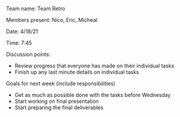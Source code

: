 Team name: Team Retro

Members present: Nico, Eric, Micheal

Date: 4/18/21

Time: 7:45

Discussion points:
* Review progress that everyone has made on their individual tasks
* Finish up any last minute details on individual tasks

Goals for next week (include responsibilities)
* Get as much as possible done with the tasks before Wednesday
* Start working on final presentation
* Start preparing the final deliverables
